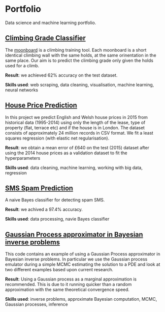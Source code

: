 # Portfolio
Data science and machine learning portfolio.

## [Climbing Grade Classifier](climbing/README.md)

The [moonboard](https://www.moonboard.com) is a climbing training tool.  Each moonboard is a short identical climbing wall with the same holds, at the same orinentation in the same place.  Our aim is to predict the climbing grade only given the holds used for a climb.  

**Result**: we achieved 62% accuracy on the test dataset.

**Skills used**: web scraping, data cleaning, visualisation, machine learning, neural networks

## [House Price Prediction](house-prices/README.md)

In this project we predict English and Welsh house prices in 2015 from historical data (1995-2014) using only the length of the lease, type of property (flat, terrace etc) and if the house is in London.  The dataset consists of approximately 24 million records in CSV format.  We fit a least squares regression (with elastic net regularisation).

**Result**: we obtain a mean error of £640 on the test (2015) dataset after using the 2014 house prices as a validation dataset to fit the hyperparameters

**Skills used**: data cleaning, machine learning, working with big data, regression

## [SMS Spam Prediction](spam/README.md)

A naive Bayes classifier for detecting spam SMS.

**Result**: we achived a 97.4% accuracy.

**Skills used**: data processing, navie Bayes classifier

## [Gaussian Process approximator in Bayesian inverse problems](https://github.com/luke321321/inversemcmc)

This code contains an example of using a Gaussian Process approximator in Bayesian inverse problems.  In particular we use the Gaussian process emulator during a simple MCMC estimating the solution to a PDE and look at two different examples based upon current research.

**Result**: Using a Gaussian process as a marginal approximation is recommended.  This is due to it running quicker than a random approximation with the same theoretical convergence speed.

**Skills used**: inverse problems, approximate Bayesian computation, MCMC, Gaussian processes, inference